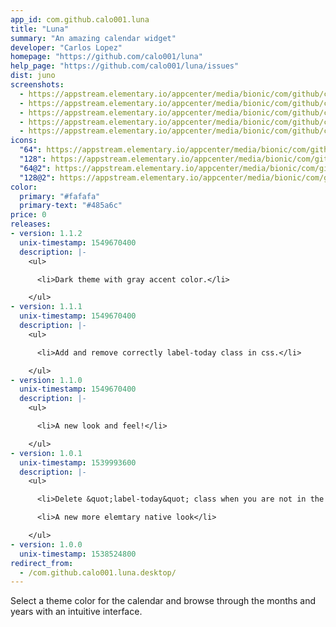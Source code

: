 ```yaml
---
app_id: com.github.calo001.luna
title: "Luna"
summary: "An amazing calendar widget"
developer: "Carlos Lopez"
homepage: "https://github.com/calo001/luna"
help_page: "https://github.com/calo001/luna/issues"
dist: juno
screenshots:
  - https://appstream.elementary.io/appcenter/media/bionic/com/github/calo001.luna/ADA8A25BCEAFB0123FDA9098BA79B17F/screenshots/image-1_orig.png
  - https://appstream.elementary.io/appcenter/media/bionic/com/github/calo001.luna/ADA8A25BCEAFB0123FDA9098BA79B17F/screenshots/image-2_orig.png
  - https://appstream.elementary.io/appcenter/media/bionic/com/github/calo001.luna/ADA8A25BCEAFB0123FDA9098BA79B17F/screenshots/image-3_orig.png
  - https://appstream.elementary.io/appcenter/media/bionic/com/github/calo001.luna/ADA8A25BCEAFB0123FDA9098BA79B17F/screenshots/image-4_orig.png
  - https://appstream.elementary.io/appcenter/media/bionic/com/github/calo001.luna/ADA8A25BCEAFB0123FDA9098BA79B17F/screenshots/image-5_orig.png
icons:
  "64": https://appstream.elementary.io/appcenter/media/bionic/com/github/calo001.luna/ADA8A25BCEAFB0123FDA9098BA79B17F/icons/64x64/com.github.calo001.luna_com.github.calo001.luna.png
  "128": https://appstream.elementary.io/appcenter/media/bionic/com/github/calo001.luna/ADA8A25BCEAFB0123FDA9098BA79B17F/icons/128x128/com.github.calo001.luna_com.github.calo001.luna.png
  "64@2": https://appstream.elementary.io/appcenter/media/bionic/com/github/calo001.luna/ADA8A25BCEAFB0123FDA9098BA79B17F/icons/64x64@2/com.github.calo001.luna_com.github.calo001.luna.png
  "128@2": https://appstream.elementary.io/appcenter/media/bionic/com/github/calo001.luna/ADA8A25BCEAFB0123FDA9098BA79B17F/icons/128x128@2/com.github.calo001.luna_com.github.calo001.luna.png
color:
  primary: "#fafafa"
  primary-text: "#485a6c"
price: 0
releases:
- version: 1.1.2
  unix-timestamp: 1549670400
  description: |-
    <ul>

      <li>Dark theme with gray accent color.</li>

    </ul>
- version: 1.1.1
  unix-timestamp: 1549670400
  description: |-
    <ul>

      <li>Add and remove correctly label-today class in css.</li>

    </ul>
- version: 1.1.0
  unix-timestamp: 1549670400
  description: |-
    <ul>

      <li>A new look and feel!</li>

    </ul>
- version: 1.0.1
  unix-timestamp: 1539993600
  description: |-
    <ul>

      <li>Delete &quot;label-today&quot; class when you are not in the current date</li>

      <li>A new more elemtary native look</li>

    </ul>
- version: 1.0.0
  unix-timestamp: 1538524800
redirect_from:
  - /com.github.calo001.luna.desktop/
---
```


<p>Select a theme color for the calendar and browse through the months and years with an intuitive interface.</p>